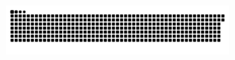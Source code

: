 <picture>
  <source media="(prefers-color-scheme: dark)" srcset="https://raw.githubusercontent.com/MarineHakobyan/MarineHakobyan/6715ee73d9ec6105f46273698890c93e57c6afa8/github-contribution-grid-snake-dark.svg" />
  <source media="(prefers-color-scheme: light)" srcset="https://raw.githubusercontent.com/MarineHakobyan/MarineHakobyan/6715ee73d9ec6105f46273698890c93e57c6afa8/github-contribution-grid-snake.svg" />
  <img alt="github-snake" src="https://raw.githubusercontent.com/MarineHakobyan/MarineHakobyan/6715ee73d9ec6105f46273698890c93e57c6afa8/github-contribution-grid-snake-dark.svg" />
</picture>

